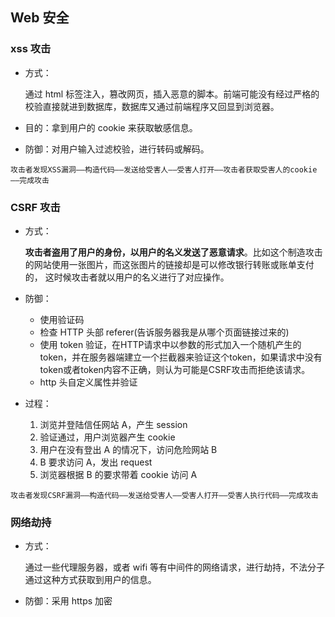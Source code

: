 ## Web 安全

### xss 攻击

- 方式：

  通过 html 标签注入，篡改网页，插入恶意的脚本。前端可能没有经过严格的校验直接就进到数据库，数据库又通过前端程序又回显到浏览器。

- 目的：拿到用户的 cookie 来获取敏感信息。

- 防御：对用户输入过滤校验，进行转码或解码。

```
攻击者发现XSS漏洞——构造代码——发送给受害人——受害人打开——攻击者获取受害人的cookie——完成攻击
```

### CSRF 攻击

- 方式：

  **攻击者盗用了用户的身份，以用户的名义发送了恶意请求**。比如这个制造攻击的网站使用一张图片，而这张图片的链接却是可以修改银行转账或账单支付的， 这时候攻击者就以用户的名义进行了对应操作。

- 防御：

  - 使用验证码
  - 检查 HTTP 头部 referer(告诉服务器我是从哪个页面链接过来的)
  - 使用 token 验证，在HTTP请求中以参数的形式加入一个随机产生的token，并在服务器端建立一个拦截器来验证这个token，如果请求中没有token或者token内容不正确，则认为可能是CSRF攻击而拒绝该请求。
  - http 头自定义属性并验证

- 过程：
  1.  浏览并登陆信任网站 A，产生 session
  2.  验证通过，用户浏览器产生 cookie
  3.  用户在没有登出 A 的情况下，访问危险网站 B
  4.  B 要求访问 A，发出 request
  5.  浏览器根据 B 的要求带着 cookie 访问 A

```
攻击者发现CSRF漏洞——构造代码——发送给受害人——受害人打开——受害人执行代码——完成攻击
```

### 网络劫持

- 方式：

  通过一些代理服务器，或者 wifi 等有中间件的网络请求，进行劫持，不法分子通过这种方式获取到用户的信息。

- 防御：采用 https 加密
